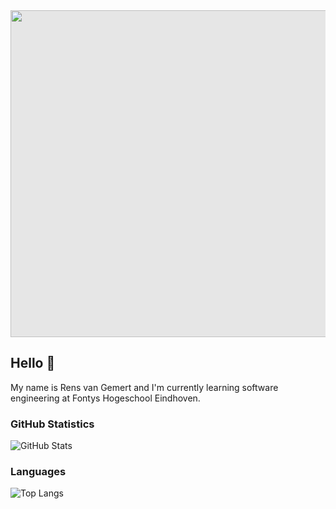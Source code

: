 <img style="-webkit-user-select: none;margin: auto;cursor: zoom-in;background-color: hsl(0, 0%, 90%);transition: background-color 300ms;" src="https://raw.githubusercontent.com/Giphy/GiphyAPI/master/api_giphy_header.gif" width="954" height="523">

## Hello 👋
My name is Rens van Gemert and I'm currently learning software engineering at Fontys Hogeschool Eindhoven.

### GitHub Statistics
![GitHub Stats](https://github-readme-stats.vercel.app/api?username=RensvGemert&theme=radical)

### Languages
![Top Langs](https://github-readme-stats.vercel.app/api/top-langs/?username=RensvGemert&hide=css,scss&theme=tokyonight)
